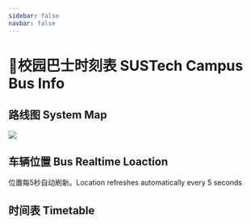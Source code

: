 ```yaml
---
sidebar: false
navbar: false
---
```


# 🚌校园巴士时刻表 SUSTech Campus Bus Info

## 路线图 System Map

<a data-fancybox title="" href="https://cdn.jsdelivr.net/gh/sustech-cra/sustech-online-ng@master/docs/transport/busline2.png">![](./busline2.png)</a>

## 车辆位置 Bus Realtime Loaction

位置每5秒自动刷新。Location refreshes automatically every 5 seconds

<Realtimemap></Realtimemap>

## 时间表 Timetable


<object-selector :objs="{
    '工作日 Workday': true,
    '节假日 Holiday': false
    }"
    v-slot="weekdayProps">
    <br/>
    <object-selector
      :objs="weekdayProps.selected ? {
        'Line 1 号线 │ 工学院方向 To COE': '/bus_times/one_down.json',
        'Line 1 号线 │ 欣园方向 To Joy Highland': '/bus_times/one_up.json',
        'Line 2 号线 │ 科研楼方向 To Research Building': '/bus_times/two_down.json',
        'Line 2 号线 │ 欣园方向 To Joy Highland': '/bus_times/two_up.json',
      } : {
        'Line 1 号线 │ 工学院方向  To COE': '/bus_times/one_down_holiday.json',
        'Line 1 号线 │ 欣园方向 To Joy Highland': '/bus_times/one_up_holiday.json'
      }"
      v-slot="routeProps"
    >
      <data-request :path="routeProps.selected" v-slot="{ data }">
        <bus-timer v-if="data" v-bind="data"></bus-timer>
        <grid-list v-if="data" :data="data.times">
        </grid-list>
      </data-request>
    </object-selector>
  </object-selector>